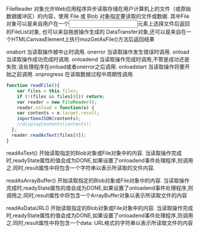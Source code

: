 FileReader 对象允许Web应用程序异步读取存储在用户计算机上的文件（或原始数据缓冲区）的内容，使用 File 或 Blob 对象指定要读取的文件或数据.
其中File对象可以是来自用户在一个<input>元素上选择文件后返回的FileList对象,
也可以来自拖放操作生成的 DataTransfer对象,还可以是来自在一个HTMLCanvasElement上执行mozGetAsFile()方法后返回结果

onabort
当读取操作被中止时调用.
onerror
当读取操作发生错误时调用.
onload
当读取操作成功完成时调用.
onloadend
当读取操作完成时调用,不管是成功还是失败.该处理程序在onload或者onerror之后调用.
onloadstart
当读取操作将要开始之前调用.
onprogress
在读取数据过程中周期性调用.

```javascript
function readFile(){
	var files = this.files;
    if (!(files && files[0])) return;
    var reader = new FileReader();
    reader.onload = function(e) {
    var contents = e.target.result;
    importGeoJSON(contents);
    //displayContents(contents);
  };
  reader.readAsText(files[0]);
}
```

readAsText()
开始读取指定的Blob对象或File对象中的内容. 当读取操作完成时,readyState属性的值会成为DONE,如果设置了onloadend事件处理程序,则调用之.同时,result属性中将包含一个字符串以表示所读取的文件内容.

readAsArrayBuffer()
开始读取指定的Blob对象或File对象中的内容. 当读取操作完成时,readyState属性的值会成为DONE,如果设置了onloadend事件处理程序,则调用之.同时,result属性中将包含一个ArrayBuffer对象以表示所读取文件的内容

readAsDataURL()
开始读取指定的Blob对象或File对象中的内容. 当读取操作完成时,readyState属性的值会成为DONE,如果设置了onloadend事件处理程序,则调用之.同时,result属性中将包含一个data: URL格式的字符串以表示所读取文件的内容